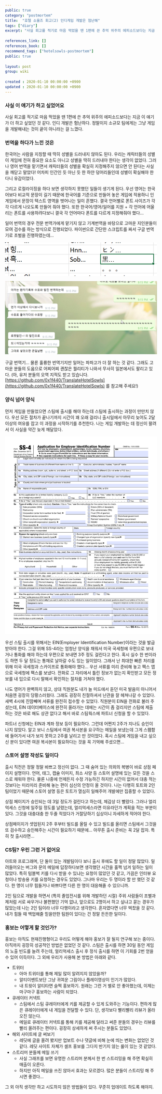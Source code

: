 ```yaml
---
public: true
category: "postmortem"
title:  "호텔 소울즈 회고(2) 인디게임 개발은 험난해"
tags: ["diary"]
excerpt: "사실 회고를 적기로 마음 먹었을 땐 1편에 쓴 추억 위주의 에피소드보다는 지금 이 얘기가 더 하고 싶었던 것 같다. 인디 개발은 험난하다."

references_link: []
references_book: []
recommend_tags: ["hotelsowls-postmortem"]
public: true

layout: post
group: wiki

created : 2020-01-10 00:00:00 +0900
updated : 2020-01-10 00:00:00 +0900
---
```



### 사실 이 얘기가 하고 싶었어요

사실 회고를 적기로 마음 먹었을 땐 1편에 쓴 추억 위주의 에피소드보다는 지금 이 얘기가 더 하고 싶었던 것 같다. 인디 개발은 험난하다. 정말이지 소규모 팀에게는 그냥 게임을 개발해내는 것이 끝이 아니라는 걸 느꼈다. 

### 번역을 하다가 느낀 것은

한국어는 사람을 지칭할 때 딱히 성별을 드러내지 않아도 된다. 우리는 캐릭터들의 성별이 게임에 전혀 중요한 요소도 아니고 성별을 딱히 드러내야 한다는 생각이 없었다. 그러나 영어 번역을 맡기면서 캐릭터들의 성별을 확실히 지정해주지 않으면 안 된다는 사실을 깨닫고 말았다! 어차피 인간인 듯 아닌 듯 한 하얀 덩어리들인데 성별이 확실해야 한다니 유감이었다.

그리고 로컬라이징을 하다 보면 생각하지 못했던 일들이 생기게 된다. 우선 영어는 한국어보다 비교적 문장이 길기 때문에 한국어를 기준으로 만들어 놓은 게임에 적용하니 인게임에서 문장이 텍스트 영역을 벗어나는 일이 흔했다. 결국 언어별로 폰트 사이즈가 각각 다르게 나오도록 만들어 줘야 했다. 또한 한국어/영어/일어를 지원 + 각 언어에 어울리는 폰트를 사용하려다보니 결국 각 언어마다 폰트를 다르게 지정해줘야 했다... 

일어 번역의 경우 전문 번역가에게 맡기지 않고 기계번역을 바탕으로 고마운 지인분들이 모여 검수를 하는 방식으로 진행되었다. 파이썬으로 간단한 스크립트를 짜서 구글 번역기로 초벌을 진행하였는데...

![번역기가 흑...을 검을 흑으로 번역한 사진](/assets/images/2020-01/hotelsowls2.png)

![번역기가 수포와 발진을 이상하게 번역했다는 채팅 내용](/assets/images/2020-01/hotelsowls3.png)

구글 번역기... 물론 훌륭한 번역기지만 일어는 파파고가 더 잘 하는 것 같다. 그래도 고마운 분들의 도움으로 어찌어찌 괜찮은 퀄리티가 나와서 무사히 일본에서도 팔리고 있다. (아, 유저 분들의 오역 지적도 받고 있습니다. [https://github.com/0x1f440/TranslateHotelSowls](https://github.com/0x1f440/TranslateHotelSowls) 를 참고해 주세요!)

### 양식 넘어 양식

먼저 게임을 만들었으면 스팀에 출시를 해야 하는데 스팀에 출시하는 과정이 만만치 않다. 우선 모든 절차가 끝나기까지 시간이 꽤 오래 걸리니 출시일에서 아무리 늦어도 2달 이상의 여유를 잡고 이 과정을 시작하기를 추천한다. 나는 게임 개발하는 데 정신이 팔려서 이 사실을 약간 늦게 깨달았다. 

![SS-4양식](/assets/images/2020-01/hotelsowls1.png)

우선 스팀 출시를 위해서는 EIN(Employer Identification Number)이라는 것을 발급받아야 한다. 그걸 위해 SS-4라는 엄청난 양식을 채워서 미국 국세청에 우편으로 보내거나 통화를 해야 하는데 우편으로 보내면 3주 정도 걸린다고 한다. 혹시 실수 한 번이라도 하면 두 달 정도는 통채로 날아갈 수도 있는 일이었다. 그래서 난 최대한 빠른 처리를 위해 미국 국세청과 스카이프로 통화해야 했다... 우선 서류를 미리 준비해 놓고 팩스 앱으로 국세청에 팩스를 보냈다. 전화로 그 자리에서 틀린 정보가 없는지 확인받고 모든 정보를 내 입으로 다시 말해서 확인하는 절차를 거쳐야 했다. 

나도 영어가 완벽하지 않고, 상대 직원분도 내가 늘 미드에서 듣던 미국 발음이 아니어서 처음엔 굉장히 당황스러웠다. 그래도 굉장히 친절하셔서 난관을 잘 헤쳐나갈 수 있었다. 새벽 4시에 진땀빼며 서류를 완전히 접수할 수 있었다. 직원분이 EIN을 전화로 불러 주셨는데, EIN 데이터베이스에 완전히 올라가는 데에는 시간이 좀 걸리지만 스팀에 제출하는 것은 바로 해도 상관 없다고 해서 바로 스팀웍스에 파트너 신청을 할 수 있었다.

파트너 신청에는 EIN과 계좌 정보 등이 필요하다. 그런데 어쩐지 2주가 지나도 승인이 나지 않았다. 알고 보니 스팀에서 여권 복사본을 요구하는 메일을 보냈는데 그게 스팸함에 들어가서 내가 보지 못하고 2주를 날리고 만 것이었다. 혹시 스팀에 게임을 내고 싶으신 분이 있다면 여권 복사본이 필요하다는 것을 꼭 기억해 주셨으면...

### 스토어 설명 작성도 일이다

출시 직전은 정말 정말 바쁘고 정신이 없다. 그 때 숨어 있는 의외의 복병이 바로 상점 페이지 설명이다. 언어, 태그, 캡슐 이미지, 최소 사양 등 스토어 설명에 있는 모든 것을 스스로 채워야 한다. 물론 나중에 언제든지 수정 가능하긴 하지만 시간이 없어서 대충 적는 것보다는 미리미리 준비해 놓는 편이 심신의 안정이 올 것이다. 나는 다행히 토트와 2인 팀이었기 때문에 스토어 설명 등은 토트가 열심히 일해주어 개발에만 집중할 수 있었다. 

상점 페이지가 승인되는 데 3일 정도가 걸린다고 하는데, 체감상 더 빨랐다. 그러나 얼리억세스 신청에 일주일 정도를 날렸는데, 얼리억세스라면 이유라던가 계획을 적는 부분이 있다. 그것을 대충대충 한 두줄 적었다가 거절당하기 십상이니 자세하게 적어야 한다.

상점페이지가 셋업된지 2주 후부터 빌드를 올릴 수 있고 빌드를 올리면 스팀에서 그것을 또 검수하고 승인해주는 시간이 필요하기 때문에... 아무튼 출시 준비는 꼭 2달 잡자. 특히 첫 출시라면...

### CS팀? 우린 그런 거 없어요

아트와 프로그래머, 단 둘이 있는 개발팀이다 보니 출시 후에도 할 일이 정말 많았다. 밀려들어오는 버그와 문의 메일에 답장하다보면 생각했던 시간을 훌쩍 넘겨 일하는 일이 많았다. 특히 텀블벅 키를 다시 받을 수 있냐는 요청이 많았던 것 같고, 가끔은 인터뷰 요청이나 방송용 키를 요청하는 경우도 있었다. 그나마 우리는 두 명이라 할 만 했던 것 같다. 한 명이 너무 힘들거나 바쁘다면 다른 한 명이 대응해줄 수 있으니까.

2인 팀으로 개발을 하면서 (특히 졸업전시를 위해 개발하던 시절) 주위 사람들이 조별과제처럼 서로 싸우거나 불편했던 기억 없냐, 앞으로도 2명이서 하고 싶냐고 묻는 경우가 많았는데 나는 2인 팀이라 너무 다행이라고 생각한다. 혼자였다면 너무 벅찼을 것 같다. 내가 힘들 때 백업해줄 믿을만한 팀원이 있다는 건 정말 든든한 일이다.

### 홍보는 어떻게 할 것인가?

홍보는 아직도 현재진행형이고 우리도 어떻게 해야 홍보가 잘 될지 연구해 보는 중이다. 아직까지 굉장히 성공적인 방법은 없었던 것 같다. 스팀은 출시를 하면 30일 동안 게임의 노출 빈도를 늘려 주는데, 얼리억세스 출시 후 정식 출시를 하면 이 기회를 2번 얻을 수 있어 이득이다. 그 외에 우리가 사용해 본 방법은 아래와 같다.

- 트위터
    - 아마 트위터를 통해 제일 많이 알려지지 않았을까?
    - 알티이벤트보단 그냥 귀여운 그림이나 플레이영상이 인기가 많았다.
    - 내 트윗이 알티타면 슬쩍 홍보하기. 원래는 그런 거 별로 안 좋아했는데, 이제는 마구마구 홍보하는 사람이 되었다.
- 큐레이터 커넥트
    - 스팀에서 스팀 큐레이터에게 키를 제공할 수 있게 도와주는 기능이다. 편하게 많은 큐레이터에게 내 게임을 전달할 수 있다. 단, 생각보다 빨리빨리 리뷰가 올라오진 않는다.
    - 메일로 큐레이터 커넥트를 통해 키를 제공해 달라고 써준 분들의 경우는 리뷰를 빨리 올려주는 편이다. 굉장히 상세하게 써 주시는 분들도 있었다.
- 해외 사이트에 글 써보기
    - 레딧에 글을 올려 봤지만 업보트 수나 댓글에 비해 눈에 띄는 변화는 없었던 것 같다. 레딧 사이트 자체가 셀프 홍보를 그다지 반기지 않는 룰이 있는 것 같았다.
- 스트리머 분들께 메일 쓰기
    - 사실 그래프를 보면 유명한 스트리머 분께서 한 번 스트리밍을 해 주면 확실히 매출이 오른다.
    - 하지만 아직 메일을 쓰진 않아서 효과는 모르겠다. 많은 분들이 스트리밍 해 주시면 좋겠다...

그 외 아직 생각만 하고 시도하지 않은 방법들이 있다. 꾸준히 업데이트 하도록 해야지.